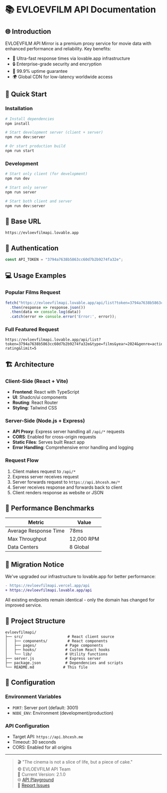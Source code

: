 # 📚 EVLOEVFILM API Documentation

## 🌐 Introduction

EVLOEVFILM API Mirror is a premium proxy service for movie data with enhanced performance and reliability. Key benefits:

- 🚀 Ultra-fast response times via lovable.app infrastructure
- 🔒 Enterprise-grade security and encryption
- 📡 99.9% uptime guarantee
- 🌍 Global CDN for low-latency worldwide access

## 🚀 Quick Start

### Installation

```bash
# Install dependencies
npm install

# Start development server (client + server)
npm run dev:server

# Or start production build
npm run start
```

### Development

```bash
# Start only client (for development)
npm run dev

# Start only server
npm run server

# Start both client and server
npm run dev:server
```

## 🔗 Base URL

```
https://evloevfilmapi.lovable.app
```

## 🔑 Authentication

```javascript
const API_TOKEN = "3794a7638b5863cc60d7b2b9274fa32e";
```

## 💻 Usage Examples

### Popular Films Request
```javascript
fetch("https://evloevfilmapi.lovable.app/api/list?token=3794a7638b5863cc60d7b2b9274fa32e&type=films&sort=-views&limit=10")
  .then(response => response.json())
  .then(data => console.log(data))
  .catch(error => console.error('Error:', error));
```

### Full Featured Request
```
https://evloevfilmapi.lovable.app/api/list?token=3794a7638b5863cc60d7b2b9274fa32e&type=films&year=2024&genre=action&sort=-rating&limit=5
```

## 🏗️ Architecture

### Client-Side (React + Vite)
- **Frontend**: React with TypeScript
- **UI**: Shadcn/ui components
- **Routing**: React Router
- **Styling**: Tailwind CSS

### Server-Side (Node.js + Express)
- **API Proxy**: Express server handling all `/api/*` requests
- **CORS**: Enabled for cross-origin requests
- **Static Files**: Serves built React app
- **Error Handling**: Comprehensive error handling and logging

### Request Flow
1. Client makes request to `/api/*`
2. Express server receives request
3. Server forwards request to `https://api.bhcesh.me/*`
4. Server receives response and forwards back to client
5. Client renders response as website or JSON

## 🚀 Performance Benchmarks

| Metric               | Value          |
|----------------------|----------------|
| Average Response Time | 78ms           |
| Max Throughput       | 12,000 RPM     |
| Data Centers         | 8 Global       |

## 🔄 Migration Notice

We've upgraded our infrastructure to lovable.app for better performance:

```diff
- https://evloevfilmapi.vercel.app/api
+ https://evloevfilmapi.lovable.app/api
```

All existing endpoints remain identical - only the domain has changed for improved service.

## 📁 Project Structure

```
evloevfilmapi/
├── src/                    # React client source
│   ├── components/         # React components
│   ├── pages/             # Page components
│   ├── hooks/             # Custom React hooks
│   └── lib/               # Utility functions
├── server.js              # Express server
├── package.json           # Dependencies and scripts
└── README.md             # This file
```

## 🔧 Configuration

### Environment Variables
- `PORT`: Server port (default: 3001)
- `NODE_ENV`: Environment (development/production)

### API Configuration
- Target API: `https://api.bhcesh.me`
- Timeout: 30 seconds
- CORS: Enabled for all origins

---

> 🎬 "The cinema is not a slice of life, but a piece of cake."  
> © EVLOEVFILM API Team  
> 📅 Current Version: 2.1.0  
> 🌐 [API Playground](https://evloevfilmapi.lovable.app/playground)  
> 🐛 [Report Issues](https://github.com/TETRIX8/evloevfilmapi/issues)
